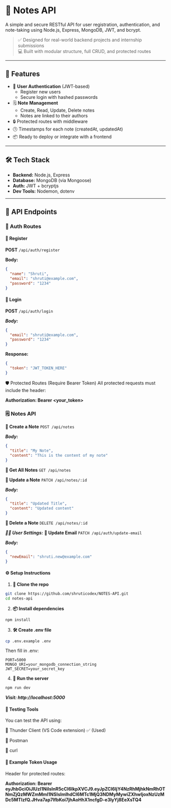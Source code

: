 # 📝 Notes API

A simple and secure RESTful API for user registration, authentication, and note-taking using Node.js, Express, MongoDB, JWT, and bcrypt.

> ✅ Designed for real-world backend projects and internship submissions  
> 💻 Built with modular structure, full CRUD, and protected routes

---

## 🚀 Features

- 🔐 **User Authentication** (JWT-based)
  - Register new users
  - Secure login with hashed passwords
- 🗒️ **Note Management**
  - Create, Read, Update, Delete notes
  - Notes are linked to their authors
- 🔒 Protected routes with middleware
- 🕒 Timestamps for each note (createdAt, updatedAt)
- 📦 Ready to deploy or integrate with a frontend

---

## 🛠️ Tech Stack

- **Backend:** Node.js, Express
- **Database:** MongoDB (via Mongoose)
- **Auth:** JWT + bcryptjs
- **Dev Tools:** Nodemon, dotenv

---

## 🧪 API Endpoints

### 🔐 Auth Routes

#### 📌 Register
**POST** `/api/auth/register`

**Body:**
```json
{
  "name": "Shruti",
  "email": "shruti@example.com",
  "password": "1234"
}
```
#### 📌 Login
**POST** `/api/auth/login`

***Body:***
```json
{
  "email": "shruti@example.com",
  "password": "1234"
}
```
**Response:**
```json
{
  "token": "JWT_TOKEN_HERE"
}
```
🛡️ Protected Routes (Require Bearer Token)
All protected requests must include the header:

**Authorization: Bearer <your_token>**
### 🗒️ Notes API
**📌 Create a Note**
`POST /api/notes`

***Body:***

```json
{
  "title": "My Note",
  "content": "This is the content of my note"
}
```
**📌 Get All Notes**
`GET /api/notes`

**📌 Update a Note**
`PATCH /api/notes/:id`

***Body:***

```json
{
  "title": "Updated Title",
  "content": "Updated content"
}
```
**📌 Delete a Note**
`DELETE /api/notes/:id`

***🧍‍♀️ User Settings:***
**📌 Update Email**
`PATCH /api/auth/update-email`

***Body:***

```json
{
  "newEmail": "shruti.new@example.com"
}
```
#### ⚙️ Setup Instructions
1. **📁 Clone the repo**
```bash
git clone https://github.com/shruticodex/NOTES-API.git
cd notes-api
```
2. **📦 Install dependencies**
```bash
npm install
```
3. **🛠️ Create .env file**
```bash
cp .env.example .env
```
Then fill in .env:

```env
PORT=5000
MONGO_URI=your_mongodb_connection_string
JWT_SECRET=your_secret_key
```
4. **🚀 Run the server**
```bash
npm run dev
```
***Visit: http://localhost:5000***

#### 🧪 Testing Tools
You can test the API using:

🔹 Thunder Client (VS Code extension) ✅ (Used)

🔹 Postman

🔹 curl

#### 📌 Example Token Usage
Header for protected routes:

**Authorization: Bearer eyJhbGciOiJIUzI1NiIsInR5cCI6IkpXVCJ9.eyJpZCI6IjY4NzRhMjhkNmRhOTNmZjQzMWZmMmI1NSIsImlhdCI6MTc1MjQ3NDMyMywiZXhwIjoxNzUzMDc5MTIzfQ.JHva7ap7IfbKoi7jhAoHhX1ncfgD-e3lyYj8EeXsTQ4**



